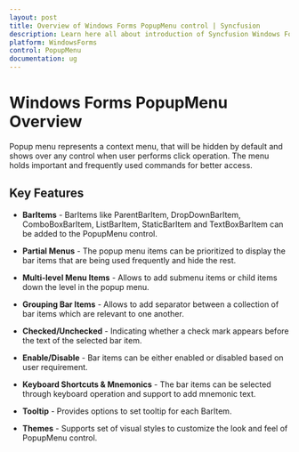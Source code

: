 ```yaml
---
layout: post
title: Overview of Windows Forms PopupMenu control | Syncfusion
description: Learn here all about introduction of Syncfusion Windows Forms PopupMenu control, its elements and more details.
platform: WindowsForms
control: PopupMenu
documentation: ug
---
```


# Windows Forms PopupMenu Overview

Popup menu represents a context menu, that will be hidden by default and shows over any control when user performs click operation. The menu holds important and frequently used commands for better access. 

## Key Features

* **BarItems** - BarItems like ParentBarItem, DropDownBarItem, ComboBoxBarItem, ListBarItem, StaticBarItem and TextBoxBarItem can be added to the PopupMenu control.

* **Partial Menus** - The popup menu items can be prioritized to display the bar items that are being used frequently and hide the rest.

* **Multi-level Menu Items** - Allows to add submenu items or child items down the level in the popup menu.

* **Grouping Bar Items** - Allows to add separator between a collection of bar items which are relevant to one another.

* **Checked/Unchecked** - Indicating whether a check mark appears before the text of the selected bar item.

* **Enable/Disable** - Bar items can be either enabled or disabled based on user requirement.

* **Keyboard Shortcuts & Mnemonics** - The bar items can be selected through keyboard operation and support to add mnemonic text.

* **Tooltip** - Provides options to set tooltip for each BarItem.

* **Themes** - Supports set of visual styles to customize the look and feel of PopupMenu control.
